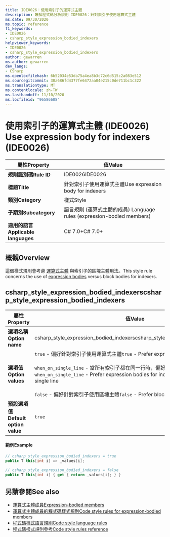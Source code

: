 ```yaml
---
title: IDE0026：使用索引子的運算式主體
description: 瞭解程式碼分析規則 IDE0026：針對索引子使用運算式主體
ms.date: 09/30/2020
ms.topic: reference
f1_keywords:
- IDE0026
- csharp_style_expression_bodied_indexers
helpviewer_keywords:
- IDE0026
- csharp_style_expression_bodied_indexers
author: gewarren
ms.author: gewarren
dev_langs:
- CSharp
ms.openlocfilehash: 6b52034e53da75a4ea8b3c72c6d515c2a083e512
ms.sourcegitcommit: 30a686fd4377fe6472aa04e215c0de711bc1c322
ms.translationtype: MT
ms.contentlocale: zh-TW
ms.lasthandoff: 11/10/2020
ms.locfileid: "96586608"
---
```

# <a name="use-expression-body-for-indexers-ide0026"></a><span data-ttu-id="eda8c-103">使用索引子的運算式主體 (IDE0026) </span><span class="sxs-lookup"><span data-stu-id="eda8c-103">Use expression body for indexers (IDE0026)</span></span>

|<span data-ttu-id="eda8c-104">屬性</span><span class="sxs-lookup"><span data-stu-id="eda8c-104">Property</span></span>|<span data-ttu-id="eda8c-105">值</span><span class="sxs-lookup"><span data-stu-id="eda8c-105">Value</span></span>|
|-|-|
| <span data-ttu-id="eda8c-106">**規則識別碼**</span><span class="sxs-lookup"><span data-stu-id="eda8c-106">**Rule ID**</span></span> | <span data-ttu-id="eda8c-107">IDE0026</span><span class="sxs-lookup"><span data-stu-id="eda8c-107">IDE0026</span></span> |
| <span data-ttu-id="eda8c-108">**標題**</span><span class="sxs-lookup"><span data-stu-id="eda8c-108">**Title**</span></span> | <span data-ttu-id="eda8c-109">針對索引子使用運算式主體</span><span class="sxs-lookup"><span data-stu-id="eda8c-109">Use expression body for indexers</span></span> |
| <span data-ttu-id="eda8c-110">**類別**</span><span class="sxs-lookup"><span data-stu-id="eda8c-110">**Category**</span></span> | <span data-ttu-id="eda8c-111">樣式</span><span class="sxs-lookup"><span data-stu-id="eda8c-111">Style</span></span> |
| <span data-ttu-id="eda8c-112">**子類別**</span><span class="sxs-lookup"><span data-stu-id="eda8c-112">**Subcategory**</span></span> | <span data-ttu-id="eda8c-113">語言規則 (運算式主體的成員) </span><span class="sxs-lookup"><span data-stu-id="eda8c-113">Language rules (expression-bodied members)</span></span> |
| <span data-ttu-id="eda8c-114">**適用的語言**</span><span class="sxs-lookup"><span data-stu-id="eda8c-114">**Applicable languages**</span></span> | <span data-ttu-id="eda8c-115">C# 7.0+</span><span class="sxs-lookup"><span data-stu-id="eda8c-115">C# 7.0+</span></span> |

## <a name="overview"></a><span data-ttu-id="eda8c-116">概觀</span><span class="sxs-lookup"><span data-stu-id="eda8c-116">Overview</span></span>

<span data-ttu-id="eda8c-117">這個樣式規則會考慮 [運算式主體](../../../csharp/programming-guide/statements-expressions-operators/expression-bodied-members.md) 與索引子的區塊主體用法。</span><span class="sxs-lookup"><span data-stu-id="eda8c-117">This style rule concerns the use of [expression bodies](../../../csharp/programming-guide/statements-expressions-operators/expression-bodied-members.md) versus block bodies for indexers.</span></span>

## <a name="csharp_style_expression_bodied_indexers"></a><span data-ttu-id="eda8c-118">csharp_style_expression_bodied_indexers</span><span class="sxs-lookup"><span data-stu-id="eda8c-118">csharp_style_expression_bodied_indexers</span></span>

|<span data-ttu-id="eda8c-119">屬性</span><span class="sxs-lookup"><span data-stu-id="eda8c-119">Property</span></span>|<span data-ttu-id="eda8c-120">值</span><span class="sxs-lookup"><span data-stu-id="eda8c-120">Value</span></span>|
|-|-|
| <span data-ttu-id="eda8c-121">**選項名稱**</span><span class="sxs-lookup"><span data-stu-id="eda8c-121">**Option name**</span></span> | <span data-ttu-id="eda8c-122">csharp_style_expression_bodied_indexers</span><span class="sxs-lookup"><span data-stu-id="eda8c-122">csharp_style_expression_bodied_indexers</span></span>
| <span data-ttu-id="eda8c-123">**選項值**</span><span class="sxs-lookup"><span data-stu-id="eda8c-123">**Option values**</span></span> | <span data-ttu-id="eda8c-124">`true` - 偏好針對索引子使用運算式主體</span><span class="sxs-lookup"><span data-stu-id="eda8c-124">`true` - Prefer expression bodies for indexers</span></span><br /><br /><span data-ttu-id="eda8c-125">`when_on_single_line` - 當所有索引子都在同一行時，偏好針對索引子使用運算式主體</span><span class="sxs-lookup"><span data-stu-id="eda8c-125">`when_on_single_line` - Prefer expression bodies for indexers when they will be a single line</span></span><br /><br /><span data-ttu-id="eda8c-126">`false` - 偏好針對索引子使用區塊主體</span><span class="sxs-lookup"><span data-stu-id="eda8c-126">`false` - Prefer block bodies for indexers</span></span> |
| <span data-ttu-id="eda8c-127">**預設選項值**</span><span class="sxs-lookup"><span data-stu-id="eda8c-127">**Default option value**</span></span> | `true` |

#### <a name="example"></a><span data-ttu-id="eda8c-128">範例</span><span class="sxs-lookup"><span data-stu-id="eda8c-128">Example</span></span>

```csharp
// csharp_style_expression_bodied_indexers = true
public T this[int i] => _values[i];

// csharp_style_expression_bodied_indexers = false
public T this[int i] { get { return _values[i]; } }
```

## <a name="see-also"></a><span data-ttu-id="eda8c-129">另請參閱</span><span class="sxs-lookup"><span data-stu-id="eda8c-129">See also</span></span>

- [<span data-ttu-id="eda8c-130">運算式主體成員</span><span class="sxs-lookup"><span data-stu-id="eda8c-130">Expression-bodied members</span></span>](../../../csharp/programming-guide/statements-expressions-operators/expression-bodied-members.md)
- [<span data-ttu-id="eda8c-131">運算式主體成員的程式碼樣式規則</span><span class="sxs-lookup"><span data-stu-id="eda8c-131">Code style rules for expression-bodied members</span></span>](expression-bodied-members.md)
- [<span data-ttu-id="eda8c-132">程式碼樣式語言規則</span><span class="sxs-lookup"><span data-stu-id="eda8c-132">Code style language rules</span></span>](language-rules.md)
- [<span data-ttu-id="eda8c-133">程式碼樣式規則參考</span><span class="sxs-lookup"><span data-stu-id="eda8c-133">Code style rules reference</span></span>](index.md)
